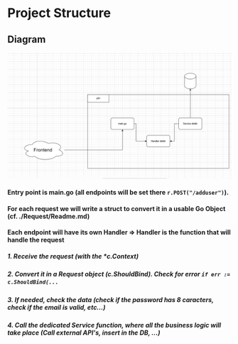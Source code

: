 # Project Structure

## Diagram 

![Diagram](image.png)

#### Entry point is main.go (all endpoints will be set there `r.POST("/adduser")`).
#### For each request we will write a struct to convert it in a usable Go Object (cf. ./Request/Readme.md)
#### Each endpoint will have its own Handler => Handler is the function that will handle the request
##### 1. Receive the request (with the *c.Context)
##### 2. Convert it in a Request object (c.ShouldBind). Check for error `if err := c.ShouldBind(...`
##### 3. If needed, check the data (check if the password has 8 caracters, check if the email is valid, etc...)
##### 4. Call the dedicated Service function, where all the business logic will take place (Call external API's, insert in the DB, ...)
